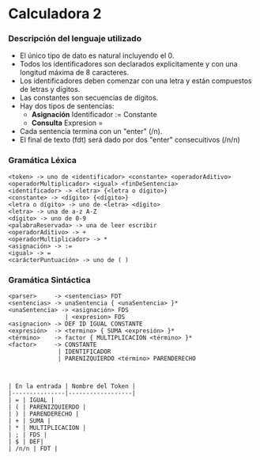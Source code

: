 # Calculadora 2

### Descripción del lenguaje utilizado

- El único tipo de dato es natural incluyendo el 0.
- Todos los identificadores son declarados explicitamente y con una longitud máxima de 8 caracteres.
- Los identificadores deben comenzar con una letra y están compuestos de letras y dígitos.
- Las constantes son secuencias de dígitos.
- Hay dos tipos de sentencias:
  - **Asignación** Identificador := Constante
  - **Consulta** Expresion =
- Cada sentencia termina con un "enter" (/n).
- El final de texto (fdt) será dado por dos "enter" consecuitivos (/n/n)

### Gramática Léxica

```
<token> -> uno de <identificador> <constante> <operadorAditivo> <operadorMultiplicador> <igual> <finDeSentencia>
<identificador> -> <letra> {<letra o dígito>}
<constante> -> <dígito> {<dígito>}
<letra o dígito> -> uno de <letra> <dígito>
<letra> -> una de a-z A-Z
<dígito> -> uno de 0-9
<palabraReservada> -> una de leer escribir
<operadorAditivo> -> +
<operadorMultiplicador> -> *
<asignación> -> :=
<igual> -> =
<carácterPuntuación> -> uno de ( )
```

### Gramática Sintáctica

```
<parser>     -> <sentencias> FDT
<sentencias> -> unaSentencia { <unaSentencia> }*
<unaSentencia> -> <asignación> FDS
                | <expresion> FDS
<asignacion> -> DEF ID IGUAL CONSTANTE
<expresión>  -> <termino> { SUMA <expresión> }*
<término>    -> factor { MULTIPLICACION <término> }*
<factor>     -> CONSTANTE
              | IDENTIFICADOR
              | PARENIZQUIERDO <término> PARENDERECHO



| En la entrada | Nombre del Token |
|---------------|------------------|
| = | IGUAL |
| ( | PARENIZQUIERDO |
| ) | PARENDERECHO |
| + | SUMA |
| * | MULTIPLICACION |
| ; | FDS |
| $ | DEF|
| /n/n | FDT |

```
